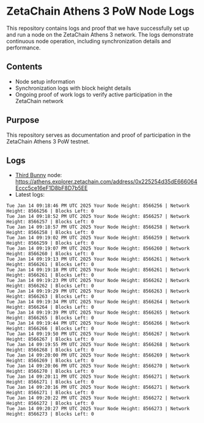 # ZetaChain Athens 3 PoW Node Logs
This repository contains logs and proof that we have successfully set up and run a node on the ZetaChain Athens 3 network. The logs demonstrate continuous node operation, including synchronization details and performance.

## Contents
- Node setup information
- Synchronization logs with block height details
- Ongoing proof of work logs to verify active participation in the ZetaChain network

## Purpose
This repository serves as documentation and proof of participation in the ZetaChain Athens 3 PoW testnet.

## Logs

- [Third Bunny](https://thirdbunny.xyz/) node: https://athens.explorer.zetachain.com/address/0x225254d35dE666064Eccc5ce16eF1D8bF8D7b5EE
- Latest logs:
```
Tue Jan 14 09:18:46 PM UTC 2025 Your Node Height: 8566256 | Network Height: 8566256 | Blocks Left: 0
Tue Jan 14 09:18:52 PM UTC 2025 Your Node Height: 8566257 | Network Height: 8566257 | Blocks Left: 0
Tue Jan 14 09:18:57 PM UTC 2025 Your Node Height: 8566258 | Network Height: 8566258 | Blocks Left: 0
Tue Jan 14 09:19:02 PM UTC 2025 Your Node Height: 8566259 | Network Height: 8566259 | Blocks Left: 0
Tue Jan 14 09:19:07 PM UTC 2025 Your Node Height: 8566260 | Network Height: 8566260 | Blocks Left: 0
Tue Jan 14 09:19:13 PM UTC 2025 Your Node Height: 8566261 | Network Height: 8566261 | Blocks Left: 0
Tue Jan 14 09:19:18 PM UTC 2025 Your Node Height: 8566261 | Network Height: 8566261 | Blocks Left: 0
Tue Jan 14 09:19:23 PM UTC 2025 Your Node Height: 8566262 | Network Height: 8566262 | Blocks Left: 0
Tue Jan 14 09:19:29 PM UTC 2025 Your Node Height: 8566263 | Network Height: 8566263 | Blocks Left: 0
Tue Jan 14 09:19:34 PM UTC 2025 Your Node Height: 8566264 | Network Height: 8566264 | Blocks Left: 0
Tue Jan 14 09:19:39 PM UTC 2025 Your Node Height: 8566265 | Network Height: 8566265 | Blocks Left: 0
Tue Jan 14 09:19:44 PM UTC 2025 Your Node Height: 8566266 | Network Height: 8566266 | Blocks Left: 0
Tue Jan 14 09:19:50 PM UTC 2025 Your Node Height: 8566267 | Network Height: 8566267 | Blocks Left: 0
Tue Jan 14 09:19:55 PM UTC 2025 Your Node Height: 8566268 | Network Height: 8566268 | Blocks Left: 0
Tue Jan 14 09:20:00 PM UTC 2025 Your Node Height: 8566269 | Network Height: 8566269 | Blocks Left: 0
Tue Jan 14 09:20:06 PM UTC 2025 Your Node Height: 8566270 | Network Height: 8566270 | Blocks Left: 0
Tue Jan 14 09:20:11 PM UTC 2025 Your Node Height: 8566271 | Network Height: 8566271 | Blocks Left: 0
Tue Jan 14 09:20:16 PM UTC 2025 Your Node Height: 8566271 | Network Height: 8566271 | Blocks Left: 0
Tue Jan 14 09:20:22 PM UTC 2025 Your Node Height: 8566272 | Network Height: 8566272 | Blocks Left: 0
Tue Jan 14 09:20:27 PM UTC 2025 Your Node Height: 8566273 | Network Height: 8566273 | Blocks Left: 0
```
